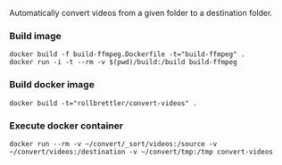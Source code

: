 Automatically convert videos from a given folder to a destination folder.

### Build image
```
docker build -f build-ffmpeg.Dockerfile -t="build-ffmpeg" .
docker run -i -t --rm -v $(pwd)/build:/build build-ffmpeg
```


### Build docker image
```
docker build -t="rollbrettler/convert-videos" .
```

### Execute docker container
```
docker run --rm -v ~/convert/_sort/videos:/source -v ~/convert/videos:/destination -v ~/convert/tmp:/tmp convert-videos
```
